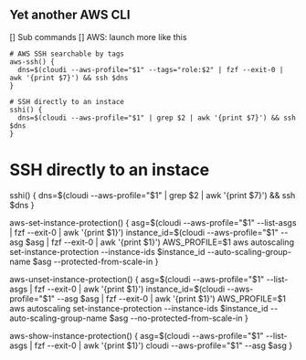 ## Yet another AWS CLI

[] Sub commands
[] AWS: launch more like this

```
# AWS SSH searchable by tags
aws-ssh() {
  dns=$(cloudi --aws-profile="$1" --tags="role:$2" | fzf --exit-0 | awk '{print $7}') && ssh $dns
}

```
```
# SSH directly to an instace
sshi() {
  dns=$(cloudi --aws-profile="$1" | grep $2 | awk '{print $7}') && ssh $dns
}
```


# SSH directly to an instace
sshi() {
  dns=$(cloudi --aws-profile="$1" | grep $2 | awk '{print $7}') && ssh $dns
}

aws-set-instance-protection() {
  asg=$(cloudi --aws-profile="$1" --list-asgs | fzf --exit-0 | awk '{print $1}')
  instance_id=$(cloudi --aws-profile="$1" --asg $asg | fzf --exit-0 | awk '{print $1}')
  AWS_PROFILE=$1 aws autoscaling set-instance-protection  --instance-ids $instance_id --auto-scaling-group-name $asg --protected-from-scale-in
}

aws-unset-instance-protection() {
  asg=$(cloudi --aws-profile="$1" --list-asgs | fzf --exit-0 | awk '{print $1}')
  instance_id=$(cloudi --aws-profile="$1" --asg $asg | fzf --exit-0 | awk '{print $1}')
  AWS_PROFILE=$1 aws autoscaling set-instance-protection  --instance-ids $instance_id --auto-scaling-group-name $asg --no-protected-from-scale-in
}

aws-show-instance-protection() {
  asg=$(cloudi --aws-profile="$1" --list-asgs | fzf --exit-0 | awk '{print $1}')
  cloudi --aws-profile="$1" --asg $asg
}


